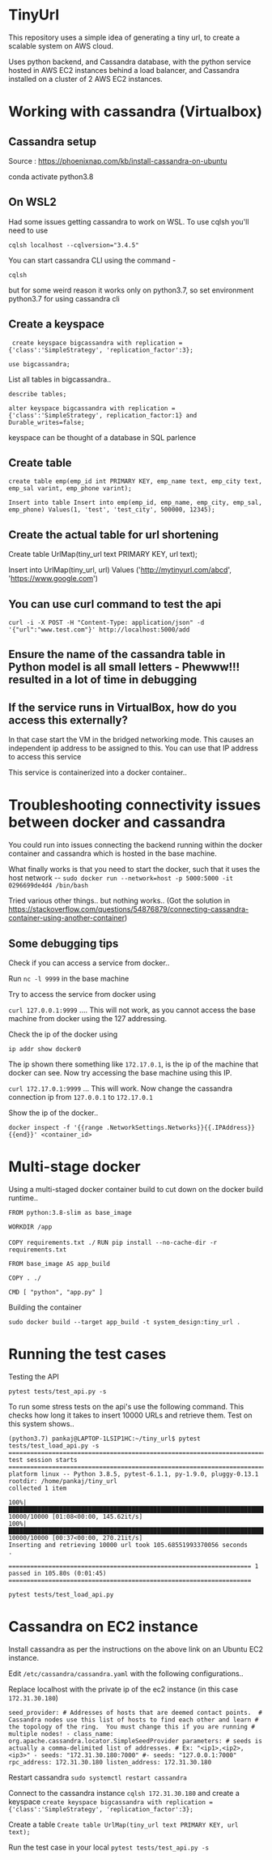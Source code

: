# TinyUrl
This repository uses a simple idea of generating a tiny url, to create a scalable system on AWS cloud. 

Uses python backend, and Cassandra database, with the python service hosted in AWS EC2 instances behind a load balancer, and Cassandra installed on a cluster of 2 AWS EC2 instances. 

# Working with cassandra (Virtualbox)


## Cassandra setup
Source : https://phoenixnap.com/kb/install-cassandra-on-ubuntu

conda activate python3.8<p>

## On WSL2
Had some issues getting cassandra to work on WSL. 
To use cqlsh you'll need to use
```
cqlsh localhost --cqlversion="3.4.5"
```

You can start cassandra CLI using the command - 
```
cqlsh
```

but for some weird reason it works only on python3.7, so set environment python3.7 for using cassandra cli

## Create a keyspace
` create keyspace bigcassandra with replication = {'class':'SimpleStrategy', 'replication_factor':3};`

`use bigcassandra;`

List all tables in bigcassandra..

`describe tables;`

`alter keyspace bigcassandra with replication = {'class':'SimpleStrategy', replication_factor:1} and Durable_writes=false;`

keyspace can be thought of a database in SQL parlence

## Create table
`create table emp(emp_id int PRIMARY KEY, emp_name text, emp_city text, emp_sal varint, emp_phone varint);`

`Insert into table
Insert into emp(emp_id, emp_name, emp_city, emp_sal, emp_phone) Values(1, 'test', 'test_city', 500000, 12345);
`


## Create the actual table for url shortening
Create table UrlMap(tiny_url text PRIMARY KEY, url text);

Insert into UrlMap(tiny_url, url) Values ('http://mytinyurl.com/abcd', 'https://www.google.com')

## You can use curl command to test the api

`curl -i -X POST -H "Content-Type: application/json" -d '{"url":"www.test.com"}' http://localhost:5000/add`

## Ensure the name of the cassandra table in Python model is all small letters - Phewww!!! resulted in a lot of time in debugging

## If the service runs in VirtualBox, how do you access this externally?

In that case start the VM in the bridged networking mode. This causes an independent ip address to be assigned to this. You can use that IP address to access this service

This service is containerized into a docker container..

# Troubleshooting connectivity issues between docker and cassandra

You could run into issues connecting the backend running within the docker container and cassandra which is hosted in the base machine.

What finally works is that you need to start the docker, such that it uses the host network --
`sudo docker run --network=host -p 5000:5000 -it 0296699de4d4 /bin/bash`

Tried various other things.. but nothing works..
(Got the solution in https://stackoverflow.com/questions/54876879/connecting-cassandra-container-using-another-container)

## Some debugging tips

Check if you can access a service from docker..

Run
`nc -l 9999` in the base machine

Try to access the service from docker using

`curl 127.0.0.1:9999` .... This will not work, as you cannot access the base machine from docker using the 127 addressing.

Check the ip of the docker using

`ip addr show docker0`

The ip shown there something like `172.17.0.1`, is the ip of the machine that docker can see. Now try accessing the base machine using this IP.

`curl 172.17.0.1:9999` ... This will work. Now change the cassandra connection ip from `127.0.0.1` to `172.17.0.1`

Show the ip of the docker..

`docker inspect -f '{{range .NetworkSettings.Networks}}{{.IPAddress}}{{end}}' <container_id>`

# Multi-stage docker

Using a multi-staged docker container build to cut down on the docker build runtime..


`FROM python:3.8-slim as base_image`

`WORKDIR /app`

`COPY requirements.txt ./`
`RUN pip install --no-cache-dir -r requirements.txt`

`FROM base_image AS app_build`

`COPY . ./`

`CMD [ "python", "app.py" ]`

Building the container

`sudo docker build --target app_build -t system_design:tiny_url .`

# Running the test cases
Testing the API

`pytest tests/test_api.py -s`

To run some stress tests on the api's use the following command. This checks how long it takes to insert 10000 URLs and retrieve them. Test on this system shows..

```
(python3.7) pankaj@LAPTOP-1LSIP1HC:~/tiny_url$ pytest tests/test_load_api.py -s
======================================================================== test session starts ========================================================================
platform linux -- Python 3.8.5, pytest-6.1.1, py-1.9.0, pluggy-0.13.1
rootdir: /home/pankaj/tiny_url
collected 1 item                                                                                                                                                    

100%|█████████████████████████████████████████████████████████████████████████████████████████████████████████████████████████| 10000/10000 [01:08<00:00, 145.62it/s]
100%|█████████████████████████████████████████████████████████████████████████████████████████████████████████████████████████| 10000/10000 [00:37<00:00, 270.21it/s]
Inserting and retrieving 10000 url took 105.68551993370056 seconds
.

=================================================================== 1 passed in 105.80s (0:01:45) ===================================================================
```


`pytest tests/test_load_api.py`

# Cassandra on EC2 instance
Install cassandra as per the instructions on the above link on an Ubuntu EC2 instance.

Edit `/etc/cassandra/cassandra.yaml` with the following configurations..

Replace localhost with the private ip of the ec2 instance (in this case `172.31.30.180`)

``
seed_provider:
    # Addresses of hosts that are deemed contact points. 
    # Cassandra nodes use this list of hosts to find each other and learn
    # the topology of the ring.  You must change this if you are running
    # multiple nodes!
    - class_name: org.apache.cassandra.locator.SimpleSeedProvider
      parameters:
          # seeds is actually a comma-delimited list of addresses.
          # Ex: "<ip1>,<ip2>,<ip3>"
          - seeds: "172.31.30.180:7000"
          #- seeds: "127.0.0.1:7000"
rpc_address: 172.31.30.180
listen_address: 172.31.30.180
``

Restart cassandra `sudo systemctl restart cassandra`

Connect to the cassandra instance
`cqlsh 172.31.30.180` and create a keyspace `create keyspace bigcassandra with replication = {'class':'SimpleStrategy', 'replication_factor':3};`

Create a table 
`Create table UrlMap(tiny_url text PRIMARY KEY, url text);`

Run the test case in your local `pytest tests/test_api.py -s`